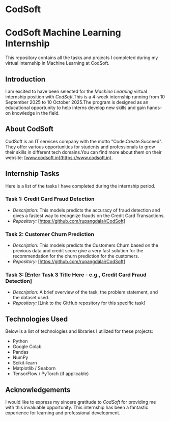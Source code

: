 # CodSoft
# CodSoft Machine Learning Internship

This repository contains all the tasks and projects I completed during my virtual internship in Machine Learning at CodSoft.

## Introduction

I am excited to have been selected for the *Machine Learning* virtual internship position with *CodSoft*.This is a 4-week internship running from 10 September 2025 to 10 October 2025.The program is designed as an educational opportunity to help interns develop new skills and gain hands-on knowledge in the field.

## About CodSoft

CodSoft is an IT services company with the motto "Code.Create.Succeed". They offer various opportunities for students and professionals to grow their skills in different tech domains.You can find more about them on their website: [www.codsoft.in](https://www.codsoft.in).

## Internship Tasks

Here is a list of the tasks I have completed during the internship period.

### Task 1: Credit Card Fraud Detection
* *Description:* This models predicts the accuracy of fraud detection and gives a fastest way to recognize frauds on the Credit Card Transactions.
* *Repository:* [https://github.com/rupangdalai/CodSoft]

### Task 2: Customer Churn Prediction
* *Description:* This models predicts the Customers Churn based on the previous data and credit score give a very fast solution for the recommendation for the churn prediction for the customers.
* *Repository:* [https://github.com/rupangdalai/CodSoft]

### Task 3: [Enter Task 3 Title Here - e.g., Credit Card Fraud Detection]
* *Description:* A brief overview of the task, the problem statement, and the dataset used.
* *Repository:* [Link to the GitHub repository for this specific task]

## Technologies Used

Below is a list of technologies and libraries I utilized for these projects:
* Python
* Google Colab
* Pandas
* NumPy
* Scikit-learn
* Matplotlib / Seaborn
* TensorFlow / PyTorch (if applicable)

## Acknowledgements

I would like to express my sincere gratitude to *CodSoft* for providing me with this invaluable opportunity. This internship has been a fantastic experience for learning and professional development.
